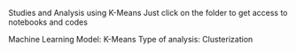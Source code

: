 Studies and Analysis using K-Means
Just click on the folder to get access to notebooks and codes

Machine Learning Model: K-Means
Type of analysis: Clusterization
